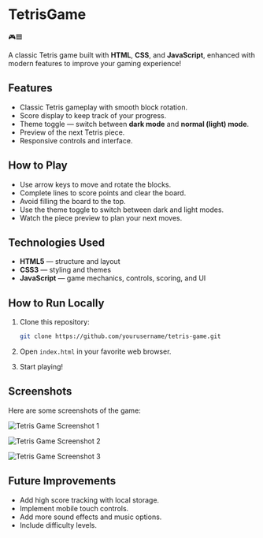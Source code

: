 # TetrisGame
🎮🟦

A classic Tetris game built with **HTML**, **CSS**, and **JavaScript**, enhanced with modern features to improve your gaming experience!

## Features

- Classic Tetris gameplay with smooth block rotation.
- Score display to keep track of your progress.
- Theme toggle — switch between **dark mode** and **normal (light) mode**.
- Preview of the next Tetris piece.
- Responsive controls and interface.

## How to Play

- Use arrow keys to move and rotate the blocks.
- Complete lines to score points and clear the board.
- Avoid filling the board to the top.
- Use the theme toggle to switch between dark and light modes.
- Watch the piece preview to plan your next moves.

## Technologies Used

- **HTML5** — structure and layout
- **CSS3** — styling and themes
- **JavaScript** — game mechanics, controls, scoring, and UI

## How to Run Locally

1. Clone this repository:

   ```bash
   git clone https://github.com/yourusername/tetris-game.git

2. Open `index.html` in your favorite web browser.

3. Start playing!

## Screenshots

Here are some screenshots of the game:

![Tetris Game Screenshot 1](tetrisgame1.png)

![Tetris Game Screenshot 2](tetrisgame2.png)

![Tetris Game Screenshot 3](tetrisgame3.png)

## Future Improvements

- Add high score tracking with local storage.
- Implement mobile touch controls.
- Add more sound effects and music options.
- Include difficulty levels.

